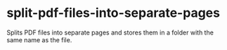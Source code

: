 # split-pdf-files-into-separate-pages
Splits PDF files into separate pages and stores them in a folder with the same name as the file.
